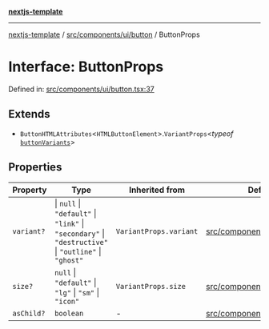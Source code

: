 [**nextjs-template**](../../../../../README.md)

---

[nextjs-template](../../../../../README.md) / [src/components/ui/button](../README.md) / ButtonProps

# Interface: ButtonProps

Defined in: [src/components/ui/button.tsx:37](https://github.com/Its-Satyajit/nextjs-template/blob/a020f2e64682696d16eea8be5c54d400aa09764e/src/components/ui/button.tsx#L37)

## Extends

- `ButtonHTMLAttributes`\<`HTMLButtonElement`\>.`VariantProps`\<_typeof_ [`buttonVariants`](../functions/buttonVariants.md)\>

## Properties

| Property                        | Type                                                                                                 | Inherited from         | Defined in                                                                                                                                                        |
| ------------------------------- | ---------------------------------------------------------------------------------------------------- | ---------------------- | ----------------------------------------------------------------------------------------------------------------------------------------------------------------- |
| <a id="variant"></a> `variant?` | \| `null` \| `"default"` \| `"link"` \| `"secondary"` \| `"destructive"` \| `"outline"` \| `"ghost"` | `VariantProps.variant` | [src/components/ui/button.tsx:11](https://github.com/Its-Satyajit/nextjs-template/blob/a020f2e64682696d16eea8be5c54d400aa09764e/src/components/ui/button.tsx#L11) |
| <a id="size"></a> `size?`       | `null` \| `"default"` \| `"lg"` \| `"sm"` \| `"icon"`                                                | `VariantProps.size`    | [src/components/ui/button.tsx:23](https://github.com/Its-Satyajit/nextjs-template/blob/a020f2e64682696d16eea8be5c54d400aa09764e/src/components/ui/button.tsx#L23) |
| <a id="aschild"></a> `asChild?` | `boolean`                                                                                            | -                      | [src/components/ui/button.tsx:40](https://github.com/Its-Satyajit/nextjs-template/blob/a020f2e64682696d16eea8be5c54d400aa09764e/src/components/ui/button.tsx#L40) |
